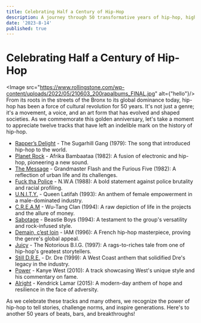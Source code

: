 ```yaml
---
title: Celebrating Half a Century of Hip-Hop
description: A journey through 50 transformative years of hip-hop, highlighting twelve iconic tracks.
date: '2023-8-14'
published: true
---
```


<script>
    import Image from "../components/Image.svelte";
</script>

# Celebrating Half a Century of Hip-Hop

<Image src="https://www.rollingstone.com/wp-content/uploads/2022/05/210603_200rapalbums_FINAL.jpg" alt={"hello"}/>
From its roots in the streets of the Bronx to its global dominance today, hip-hop has been a force of cultural revolution for 50 years. It's not just a genre; it's a movement, a voice, and an art form that has evolved and shaped societies. As we commemorate this golden anniversary, let's take a moment to appreciate twelve tracks that have left an indelible mark on the history of hip-hop.

- [Rapper’s Delight](https://www.youtube.com/watch?v=rKTUAESacQM&ab_channel=dutchmanmm) - The Sugarhill Gang (1979): The song that introduced hip-hop to the world.
- [Planet Rock](https://www.youtube.com/watch?v=9J3lwZjHenA&ab_channel=TommyBoy) - Afrika Bambaataa (1982): A fusion of electronic and hip-hop, pioneering a new sound.
- [The Message](https://www.youtube.com/watch?v=PobrSpMwKk4&ab_channel=SugarhillRecords) - Grandmaster Flash and the Furious Five (1982): A reflection of urban life and its challenges.
- [Fuck tha Police](https://www.youtube.com/watch?v=qZuxPKUVGiw&ab_channel=N.W.A) - N.W.A (1988): A bold statement against police brutality and racial profiling.
- [U.N.I.T.Y.](https://www.youtube.com/watch?v=f8cHxydDb7o&ab_channel=QueenLatifahVEVO) - Queen Latifah (1993): An anthem of female empowerment in a male-dominated industry.
- [C.R.E.A.M](https://www.youtube.com/watch?v=PBwAxmrE194&ab_channel=WuTangClanVEVO) - Wu-Tang Clan (1994): A raw depiction of life in the projects and the allure of money.
- [Sabotage](https://www.youtube.com/watch?v=z5rRZdiu1UE&ab_channel=BeastieBoysVEVO) - Beastie Boys (1994): A testament to the group's versatility and rock-infused style.
- [Demain, c’est loin](https://www.youtube.com/watch?v=JaqLOsO6dTw&ab_channel=IAMOfficiel) - IAM (1996): A French hip-hop masterpiece, proving the genre's global appeal.
- [Juicy](https://www.youtube.com/watch?v=_JZom_gVfuw&ab_channel=TheNotoriousB.I.G.) - The Notorious B.I.G. (1997): A rags-to-riches tale from one of hip-hop's greatest storytellers.
- [Still D.R.E.](https://www.youtube.com/watch?v=_CL6n0FJZpk&ab_channel=DrDreVEVO) - Dr. Dre (1999): A West Coast anthem that solidified Dre's legacy in the industry.
- [Power](https://www.youtube.com/watch?v=L53gjP-TtGE&ab_channel=KanyeWestVEVO) - Kanye West (2010): A track showcasing West's unique style and his commentary on fame.
- [Alright](https://www.youtube.com/watch?v=Z-48u_uWMHY&ab_channel=KendrickLamarVEVO) - Kendrick Lamar (2015): A modern-day anthem of hope and resilience in the face of adversity.

As we celebrate these tracks and many others, we recognize the power of hip-hop to tell stories, challenge norms, and inspire generations. Here's to another 50 years of beats, bars, and breakthroughs!
